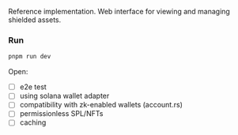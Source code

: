 Reference implementation. Web interface for viewing and managing shielded assets.

### Run 

```bash
pnpm run dev
```

Open:
- [ ] e2e test
- [ ] using solana wallet adapter
- [ ] compatibility with zk-enabled wallets (account.rs)
- [ ] permissionless SPL/NFTs
- [ ] caching
